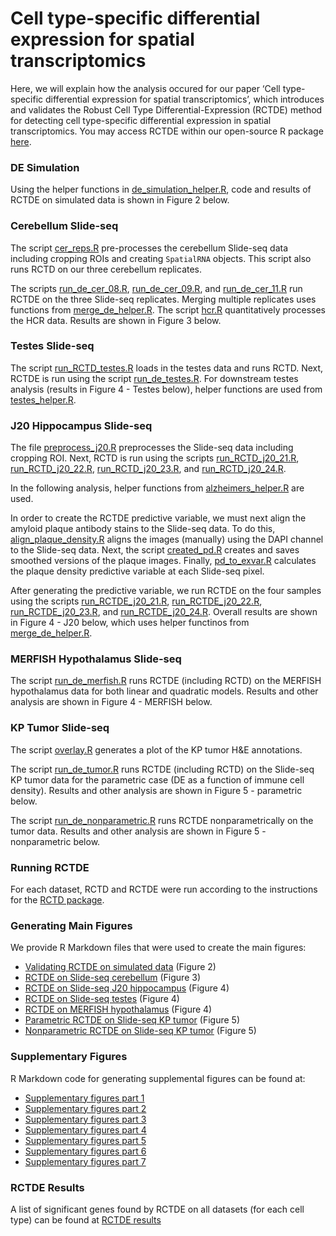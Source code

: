 
<!-- README.md is generated from README.Rmd. Please edit that file -->

# Cell type-specific differential expression for spatial transcriptomics

<!-- badges: start -->

<!-- badges: end -->

Here, we will explain how the analysis occured for our paper ‘Cell
type-specific differential expression for spatial transcriptomics’,
which introduces and validates the Robust Cell Type
Differential-Expression (RCTDE) method for detecting cell type-specific
differential expression in spatial transcriptomics. You may access RCTDE
within our open-source R package
[here](https://github.com/dmcable/RCTD).

### DE Simulation

Using the helper functions in
[de\_simulation\_helper.R](https://github.com/dmcable/RCTD/tree/master/AnalysisRCTDE/helper_functions/de_simulation_helper.R),
code and results of RCTDE on simulated data is shown in Figure 2 below.

### Cerebellum Slide-seq

The script
[cer\_reps.R](https://github.com/dmcable/RCTD/tree/master/AnalysisRCTDE/Preprocessing_and_RCTD/cer_reps.R)
pre-processes the cerebellum Slide-seq data including cropping ROIs and
creating `SpatialRNA` objects. This script also runs RCTD on our three
cerebellum replicates.

The scripts
[run\_de\_cer\_08.R](https://github.com/dmcable/RCTD/tree/master/AnalysisRCTDE/run_RCTDE/run_de_cer_08.R),
[run\_de\_cer\_09.R](https://github.com/dmcable/RCTD/tree/master/AnalysisRCTDE/run_RCTDE/run_de_cer_09.R),
and
[run\_de\_cer\_11.R](https://github.com/dmcable/RCTD/tree/master/AnalysisRCTDE/run_RCTDE/run_de_cer_11.R)
run RCTDE on the three Slide-seq replicates. Merging multiple replicates
uses functions from
[merge\_de\_helper.R](https://github.com/dmcable/RCTD/tree/master/AnalysisRCTDE/helper_functions/merge_de_helper.R).
The script
[hcr.R](https://github.com/dmcable/RCTD/tree/master/AnalysisRCTDE/image_analysis/hcr.R)
quantitatively processes the HCR data. Results are shown in Figure 3
below.

### Testes Slide-seq

The script
[run\_RCTD\_testes.R](https://github.com/dmcable/RCTD/tree/master/AnalysisRCTDE/Preprocessing_and_RCTD/run_RCTD_testes.R)
loads in the testes data and runs RCTD. Next, RCTDE is run using the
script
[run\_de\_testes.R](https://github.com/dmcable/RCTD/tree/master/AnalysisRCTDE/run_RCTDE/run_de_testes.R).
For downstream testes analysis (results in Figure 4 - Testes below),
helper functions are used from
[testes\_helper.R](https://github.com/dmcable/RCTD/tree/master/AnalysisRCTDE/helper_functions/testes_helper.R).

### J20 Hippocampus Slide-seq

The file
[preprocess\_j20.R](https://github.com/dmcable/RCTD/tree/master/AnalysisRCTDE/j20/preprocess_j20.R)
preprocesses the Slide-seq data including cropping ROI. Next, RCTD is
run using the scripts
[run\_RCTD\_j20\_21.R](https://github.com/dmcable/RCTD/tree/master/AnalysisRCTDE/j20/run_RCTD_j20_21.R),
[run\_RCTD\_j20\_22.R](https://github.com/dmcable/RCTD/tree/master/AnalysisRCTDE/j20/run_RCTD_j20_22.R),
[run\_RCTD\_j20\_23.R](https://github.com/dmcable/RCTD/tree/master/AnalysisRCTDE/j20/run_RCTD_j20_23.R),
and
[run\_RCTD\_j20\_24.R](https://github.com/dmcable/RCTD/tree/master/AnalysisRCTDE/j20/run_RCTD_j20_24.R).

In the following analysis, helper functions from
[alzheimers\_helper.R](https://github.com/dmcable/RCTD/tree/master/AnalysisRCTDE/helper_functions/alzheimers_helper.R)
are used.

In order to create the RCTDE predictive variable, we must next align the
amyloid plaque antibody stains to the Slide-seq data. To do this,
[align\_plaque\_density.R](https://github.com/dmcable/RCTD/tree/master/AnalysisRCTDE/j20/align_plaque_density.R)
aligns the images (manually) using the DAPI channel to the Slide-seq
data. Next, the script
[created\_pd.R](https://github.com/dmcable/RCTD/tree/master/AnalysisRCTDE/j20/create_pd.R)
creates and saves smoothed versions of the plaque images. Finally,
[pd\_to\_exvar.R](https://github.com/dmcable/RCTD/tree/master/AnalysisRCTDE/j20/pd_to_exvar.R)
calculates the plaque density predictive variable at each Slide-seq
pixel.

After generating the predictive variable, we run RCTDE on the four
samples using the scripts
[run\_RCTDE\_j20\_21.R](https://github.com/dmcable/RCTD/tree/master/AnalysisRCTDE/j20/run_RCTDE_j20_21.R),
[run\_RCTDE\_j20\_22.R](https://github.com/dmcable/RCTD/tree/master/AnalysisRCTDE/j20/run_RCTDE_j20_22.R),
[run\_RCTDE\_j20\_23.R](https://github.com/dmcable/RCTD/tree/master/AnalysisRCTDE/j20/run_RCTDE_j20_23.R),
and
[run\_RCTDE\_j20\_24.R](https://github.com/dmcable/RCTD/tree/master/AnalysisRCTDE/j20/run_RCTDE_j20_24.R).
Overall results are shown in Figure 4 - J20 below, which uses helper
functinos from
[merge\_de\_helper.R](https://github.com/dmcable/RCTD/tree/master/AnalysisRCTDE/helper_functions/merge_de_helper.R).

### MERFISH Hypothalamus Slide-seq

The script
[run\_de\_merfish.R](https://github.com/dmcable/RCTD/tree/master/AnalysisRCTDE/run_RCTDE/run_de_merfish.R)
runs RCTDE (including RCTD) on the MERFISH hypothalamus data for both
linear and quadratic models. Results and other analysis are shown in
Figure 4 - MERFISH below.

### KP Tumor Slide-seq

The script
[overlay.R](https://github.com/dmcable/RCTD/tree/master/AnalysisRCTDE/image_analysis/overlay.R)
generates a plot of the KP tumor H\&E annotations.

The script
[run\_de\_tumor.R](https://github.com/dmcable/RCTD/tree/master/AnalysisRCTDE/run_RCTDE/run_de_tumor.R)
runs RCTDE (including RCTD) on the Slide-seq KP tumor data for the
parametric case (DE as a function of immune cell density). Results and
other analysis are shown in Figure 5 - parametric below.

The script
[run\_de\_nonparametric.R](https://github.com/dmcable/RCTD/tree/master/AnalysisRCTDE/run_RCTDE/run_de_nonparametric.R)
runs RCTDE nonparametrically on the tumor data. Results and other
analysis are shown in Figure 5 - nonparametric below.

### Running RCTDE

For each dataset, RCTD and RCTDE were run according to the instructions
for the [RCTD package](https://github.com/dmcable/RCTD).

### Generating Main Figures

We provide R Markdown files that were used to create the main figures:

  - [Validating RCTDE on simulated
    data](https://raw.githack.com/dmcable/RCTD/master/AnalysisRCTDE/Figures/figure2.html)
    (Figure 2)
  - [RCTDE on Slide-seq
    cerebellum](https://raw.githack.com/dmcable/RCTD/master/AnalysisRCTDE/Figures/figure3.html)
    (Figure 3)
  - [RCTDE on Slide-seq J20
    hippocampus](https://raw.githack.com/dmcable/RCTD/master/AnalysisRCTDE/Figures/figure4_j20.html)
    (Figure 4)
  - [RCTDE on Slide-seq
    testes](https://raw.githack.com/dmcable/RCTD/master/AnalysisRCTDE/Figures/figure4_testes.html)
    (Figure 4)
  - [RCTDE on MERFISH
    hypothalamus](https://raw.githack.com/dmcable/RCTD/master/AnalysisRCTDE/Figures/figure4_merfish.html)
    (Figure 4)
  - [Parametric RCTDE on Slide-seq KP
    tumor](https://raw.githack.com/dmcable/RCTD/master/AnalysisRCTDE/Figures/figure5_parametric.html)
    (Figure 5)
  - [Nonparametric RCTDE on Slide-seq KP
    tumor](https://raw.githack.com/dmcable/RCTD/master/AnalysisRCTDE/Figures/figure5_nonparametric.html)
    (Figure 5)

### Supplementary Figures

R Markdown code for generating supplemental figures can be found at:

  - [Supplementary figures
    part 1](https://github.com/dmcable/RCTD/tree/master/AnalysisRCTDE/Figures/supp1.Rmd)
  - [Supplementary figures
    part 2](https://github.com/dmcable/RCTD/tree/master/AnalysisRCTDE/Figures/supp2.Rmd)
  - [Supplementary figures
    part 3](https://github.com/dmcable/RCTD/tree/master/AnalysisRCTDE/Figures/supp3.Rmd)
  - [Supplementary figures
    part 4](https://github.com/dmcable/RCTD/tree/master/AnalysisRCTDE/Figures/supp4.Rmd)
  - [Supplementary figures
    part 5](https://github.com/dmcable/RCTD/tree/master/AnalysisRCTDE/Figures/supp5.Rmd)
  - [Supplementary figures
    part 6](https://github.com/dmcable/RCTD/tree/master/AnalysisRCTDE/Figures/supp6.Rmd)
  - [Supplementary figures
    part 7](https://github.com/dmcable/RCTD/tree/master/AnalysisRCTDE/Figures/supp7.Rmd)

### RCTDE Results

A list of significant genes found by RCTDE on all datasets (for each
cell type) can be found at [RCTDE
results](https://github.com/dmcable/RCTD/tree/master/AnalysisRCTDE/paper_results)
